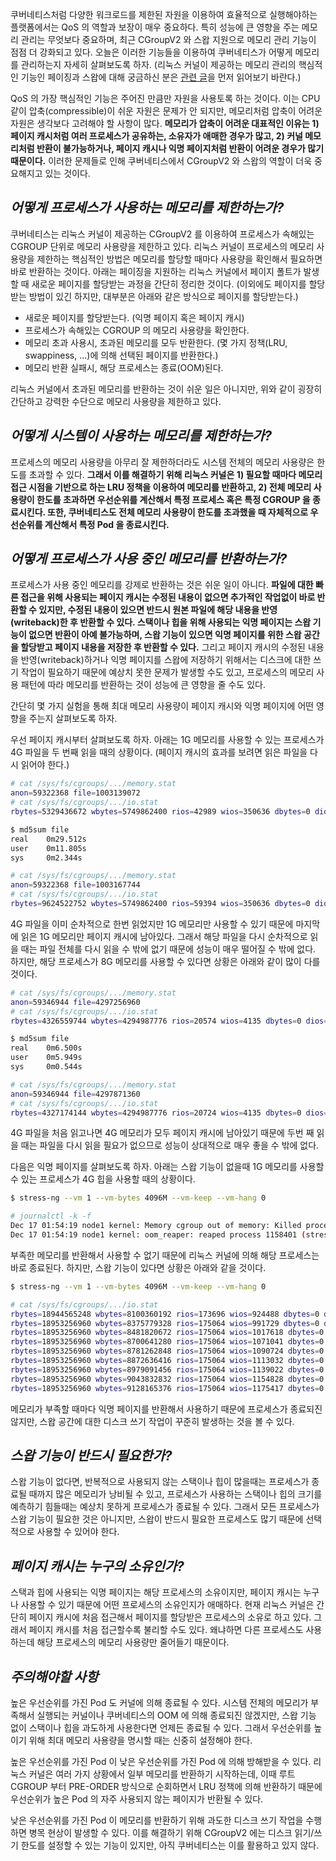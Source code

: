 쿠버네티스처럼 다양한 워크로드를 제한된 자원을 이용하여 효율적으로 실행해야하는 플랫폼에서는 QoS 의 역할과 보장이 매우 중요하다. 특히 성능에 큰 영향을 주는 메모리 관리는 무엇보다 중요하며, 최근 CGroupV2 와 스왑 지원으로 메모리 관리 기능이 점점 더 강화되고 있다. 오늘은 이러한 기능들을 이용하여 쿠버네티스가 어떻게 메모리를 관리하는지 자세히 살펴보도록 하자. (리눅스 커널이 제공하는 메모리 관리의 핵심적인 기능인 페이징과 스왑에 대해 궁금하신 분은 [관련 글](https://velog.io/@haruband/K8S-%EB%A9%94%EB%AA%A8%EB%A6%AC-%EC%8A%A4%EC%99%80%ED%95%91-%EC%A7%80%EC%9B%90-%EC%9D%B4%EC%8A%88-%EC%86%8C%EA%B0%9C-%EB%B0%8F-%EB%B6%84%EC%84%9D)을 먼저 읽어보기 바란다.)

QoS 의 가장 핵심적인 기능은 주어진 만큼만 자원을 사용토록 하는 것이다. 이는 CPU 같이 압축(compressible)이 쉬운 자원은 문제가 안 되지만, 메모리처럼 압축이 어려운 자원은 생각보다 고려해야 할 사항이 많다. **메모리가 압축이 어려운 대표적인 이유는 1) 페이지 캐시처럼 여러 프로세스가 공유하는, 소유자가 애매한 경우가 많고, 2) 커널 메모리처럼 반환이 불가능하거나, 페이지 캐시나 익명 페이지처럼 반환이 어려운 경우가 많기 때문이다.** 이러한 문제들로 인해 쿠버네티스에서 CGroupV2 와 스왑의 역할이 더욱 중요해지고 있는 것이다.

## _어떻게 프로세스가 사용하는 메모리를 제한하는가?_

쿠버네티스는 리눅스 커널이 제공하는 CGroupV2 를 이용하여 프로세스가 속해있는 CGROUP 단위로 메모리 사용량을 제한하고 있다. 리눅스 커널이 프로세스의 메모리 사용량을 제한하는 핵심적인 방법은 메모리를 할당할 때마다 사용량을 확인해서 필요하면 바로 반환하는 것이다. 아래는 페이징을 지원하는 리눅스 커널에서 페이지 폴트가 발생할 때 새로운 페이지를 할당받는 과정을 간단히 정리한 것이다. (이외에도 페이지를 할당받는 방법이 있긴 하지만, 대부분은 아래와 같은 방식으로 페이지를 할당받는다.)

- 새로운 페이지를 할당받는다. (익명 페이지 혹은 페이지 캐시)
- 프로세스가 속해있는 CGROUP 의 메모리 사용량을 확인한다.
- 메모리 초과 사용시, 초과된 메모리를 모두 반환한다. (몇 가지 정책(LRU, swappiness, ...)에 의해 선택된 페이지를 반환한다.)
- 메모리 반환 실패시, 해당 프로세스는 종료(OOM)된다.

리눅스 커널에서 초과된 메모리를 반환하는 것이 쉬운 일은 아니지만, 위와 같이 굉장히 간단하고 강력한 수단으로 메모리 사용량을 제한하고 있다.

## _어떻게 시스템이 사용하는 메모리를 제한하는가?_

프로세스의 메모리 사용량을 아무리 잘 제한하더라도 시스템 전체의 메모리 사용량은 한도를 초과할 수 있다. **그래서 이를 해결하기 위해 리눅스 커널은 1) 필요할 때마다 메모리 접근 시점을 기반으로 하는 LRU 정책을 이용하여 메모리를 반환하고, 2) 전체 메모리 사용량이 한도를 초과하면 우선순위를 계산해서 특정 프로세스 혹은 특정 CGROUP 을 종료시킨다. 또한, 쿠버네티스도 전체 메모리 사용량이 한도를 초과했을 때 자체적으로 우선순위를 계산해서 특정 Pod 을 종료시킨다.**

## _어떻게 프로세스가 사용 중인 메모리를 반환하는가?_

프로세스가 사용 중인 메모리를 강제로 반환하는 것은 쉬운 일이 아니다. **파일에 대한 빠른 접근을 위해 사용되는 페이지 캐시는 수정된 내용이 없으면 추가적인 작업없이 바로 반환할 수 있지만, 수정된 내용이 있으면 반드시 원본 파일에 해당 내용을 반영(writeback)한 후 반환할 수 있다. 스택이나 힙을 위해 사용되는 익명 페이지는 스왑 기능이 없으면 반환이 아예 불가능하며, 스왑 기능이 있으면 익명 페이지를 위한 스왑 공간을 할당받고 페이지 내용을 저장한 후 반환할 수 있다.** 그리고 페이지 캐시의 수정된 내용을 반영(writeback)하거나 익명 페이지를 스왑에 저장하기 위해서는 디스크에 대한 쓰기 작업이 필요하기 때문에 예상치 못한 문제가 발생할 수도 있고, 프로세스의 메모리 사용 패턴에 따라 메모리를 반환하는 것이 성능에 큰 영향을 줄 수도 있다.

간단히 몇 가지 실험을 통해 최대 메모리 사용량이 페이지 캐시와 익명 페이지에 어떤 영향을 주는지 살펴보도록 하자.

우선 페이지 캐시부터 살펴보도록 하자. 아래는 1G 메모리를 사용할 수 있는 프로세스가 4G 파일을 두 번째 읽을 때의 상황이다. (페이지 캐시의 효과를 보려면 읽은 파일을 다시 읽어야 한다.)

```bash
# cat /sys/fs/cgroups/.../memory.stat
anon=59322368 file=1003139072
# cat /sys/fs/cgroups/.../io.stat
rbytes=5329436672 wbytes=5749862400 rios=42989 wios=350636 dbytes=0 dios=0

$ md5sum file
real    0m29.512s
user    0m11.805s
sys     0m2.344s

# cat /sys/fs/cgroups/.../memory.stat
anon=59322368 file=1003167744
# cat /sys/fs/cgroups/.../io.stat
rbytes=9624522752 wbytes=5749862400 rios=59394 wios=350636 dbytes=0 dios=0
```

4G 파일을 이미 순차적으로 한번 읽었지만 1G 메모리만 사용할 수 있기 때문에 마지막에 읽은 1G 메모리만 페이지 캐시에 남아있다. 그래서 해당 파일을 다시 순차적으로 읽을 때는 파일 전체를 다시 읽을 수 밖에 없기 때문에 성능이 매우 떨어질 수 밖에 없다. 하지만, 해당 프로세스가 8G 메모리를 사용할 수 있다면 상황은 아래와 같이 많이 다를 것이다.

```bash
# cat /sys/fs/cgroups/.../memory.stat
anon=59346944 file=4297256960
# cat /sys/fs/cgroups/.../io.stat
rbytes=4326559744 wbytes=4294987776 rios=20574 wios=4135 dbytes=0 dios=0

$ md5sum file
real    0m6.500s
user    0m5.949s
sys     0m0.544s

# cat /sys/fs/cgroups/.../memory.stat
anon=59346944 file=4297871360
# cat /sys/fs/cgroups/.../io.stat
rbytes=4327174144 wbytes=4294987776 rios=20724 wios=4135 dbytes=0 dios=0
```

4G 파일을 처음 읽고나면 4G 메모리가 모두 페이지 캐시에 남아있기 때문에 두번 째 읽을 때는 파일을 다시 읽을 필요가 없으므로 성능이 상대적으로 매우 좋을 수 밖에 없다.

다음은 익명 페이지를 살펴보도록 하자. 아래는 스왑 기능이 없을때 1G 메모리를 사용할 수 있는 프로세스가 4G 힙을 사용할 때의 상황이다.

```bash
$ stress-ng --vm 1 --vm-bytes 4096M --vm-keep --vm-hang 0

# journalctl -k -f
Dec 17 01:54:19 node1 kernel: Memory cgroup out of memory: Killed process 1158401 (stress-ng-vm) total-vm:4240664kB, anon-rss:984988kB, file-rss:768kB, shmem-rss:32kB, UID:0 pgtables:2004kB oom_score_adj:1000
Dec 17 01:54:19 node1 kernel: oom_reaper: reaped process 1158401 (stress-ng-vm), now anon-rss:0kB, file-rss:0kB, shmem-rss:32kB
```

부족한 메모리를 반환해서 사용할 수 없기 때문에 리눅스 커널에 의해 해당 프로세스는 바로 종료된다. 하지만, 스왑 기능이 있다면 상황은 아래와 같을 것이다.

```bash
$ stress-ng --vm 1 --vm-bytes 4096M --vm-keep --vm-hang 0

# cat /sys/fs/cgroups/.../io.stat
rbytes=18944565248 wbytes=8100360192 rios=173696 wios=924488 dbytes=0 dios=0
rbytes=18953256960 wbytes=8375779328 rios=175064 wios=991729 dbytes=0 dios=0
rbytes=18953256960 wbytes=8481820672 rios=175064 wios=1017618 dbytes=0 dios=0
rbytes=18953256960 wbytes=8700641280 rios=175064 wios=1071041 dbytes=0 dios=0
rbytes=18953256960 wbytes=8781262848 rios=175064 wios=1090724 dbytes=0 dios=0
rbytes=18953256960 wbytes=8872636416 rios=175064 wios=1113032 dbytes=0 dios=0
rbytes=18953256960 wbytes=8979091456 rios=175064 wios=1139022 dbytes=0 dios=0
rbytes=18953256960 wbytes=9043832832 rios=175064 wios=1154828 dbytes=0 dios=0
rbytes=18953256960 wbytes=9128165376 rios=175064 wios=1175417 dbytes=0 dios=0
```

메모리가 부족할 때마다 익명 페이지를 반환해서 사용하기 때문에 프로세스가 종료되진 않지만, 스왑 공간에 대한 디스크 쓰기 작업이 꾸준히 발생하는 것을 볼 수 있다.

## _스왑 기능이 반드시 필요한가?_

스왑 기능이 없다면, 반복적으로 사용되지 않는 스택이나 힙이 많을때는 프로세스가 종료될 때까지 많은 메모리가 낭비될 수 있고, 프로세스가 사용하는 스택이나 힙의 크기를 예측하기 힘들때는 예상치 못하게 프로세스가 종료될 수 있다. 그래서 모든 프로세스가 스왑 기능이 필요한 것은 아니지만, 스왑이 반드시 필요한 프로세스도 많기 때문에 선택적으로 사용할 수 있어야 한다.

## _페이지 캐시는 누구의 소유인가?_

스택과 힙에 사용되는 익명 페이지는 해당 프로세스의 소유이지만, 페이지 캐시는 누구나 사용할 수 있기 때문에 어떤 프로세스의 소유인지가 애매하다. 현재 리눅스 커널은 간단히 페이지 캐시에 처음 접근해서 페이지를 할당받은 프로세스의 소유로 하고 있다. 그래서 페이지 캐시를 처음 접근할수록 불리할 수도 있다. 왜냐하면 다른 프로세스도 사용하는데 해당 프로세스의 메모리 사용량만 줄어들기 때문이다.

## _주의해야할 사항_

높은 우선순위를 가진 Pod 도 커널에 의해 종료될 수 있다. 시스템 전체의 메모리가 부족해서 실행되는 커널이나 쿠버네티스의 OOM 에 의해 종료되진 않겠지만, 스왑 기능 없이 스택이나 힙을 과도하게 사용한다면 언제든 종료될 수 있다. 그래서 우선순위를 높이기 위해 최대 메모리 사용량을 명시할 때는 신중히 설정해야 한다.

높은 우선순위를 가진 Pod 이 낮은 우선순위를 가진 Pod 에 의해 방해받을 수 있다. 리눅스 커널은 여러 가지 상황에서 일부 메모리를 반환하기 시작하는데, 이때 루트 CGROUP 부터 PRE-ORDER 방식으로 순회하면서 LRU 정책에 의해 반환하기 때문에 우선순위가 높은 Pod 의 자주 사용되지 않는 페이지가 반환될 수 있다.

낮은 우선순위를 가진 Pod 이 메모리를 반환하기 위해 과도한 디스크 쓰기 작업을 수행하면 병목 현상이 발생할 수 있다. 이를 해결하기 위해 CGroupV2 에는 디스크 읽기/쓰기 한도를 설정할 수 있는 기능이 있지만, 아직 쿠버네티스는 이를 활용하고 있지 않다.
